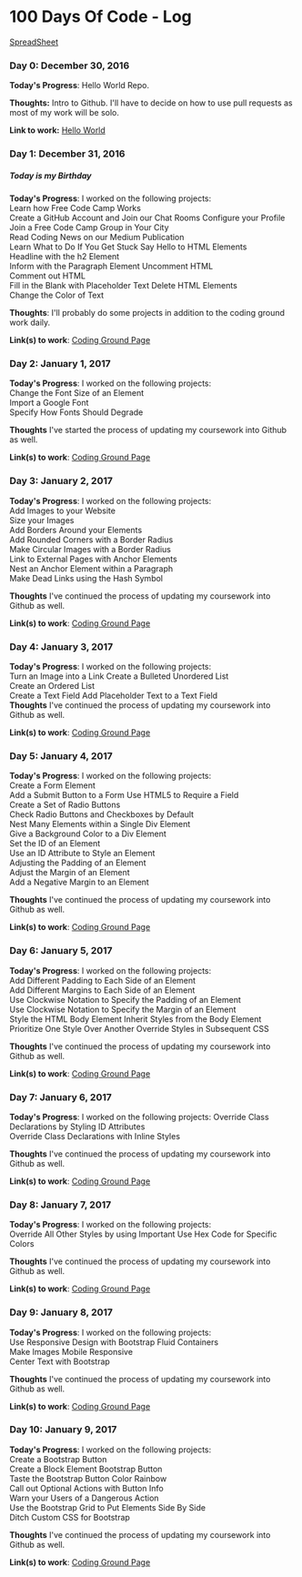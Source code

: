 # 100 Days Of Code - Log
[SpreadSheet ](https://docs.google.com/spreadsheets/d/1c5KN87svBuQN-LKivDYKhpxkaJQgio8sttpmCiHstm8/edit#gid=0)

### Day 0: December 30, 2016 

**Today's Progress**: Hello World Repo.

**Thoughts:** Intro to Github. I'll have to decide on how to use pull requests as most of my work will be solo. 

**Link to work:** [Hello World ](https://github.com/lcreech/hello-world)

### Day 1: December 31, 2016 
##### Today is my Birthday

**Today's Progress**: I worked on the following projects:  
Learn how Free Code Camp Works  
Create a GitHub Account and Join our Chat Rooms 
Configure your Profile  
Join a Free Code Camp Group in Your City  
Read Coding News on our Medium Publication  
Learn What to Do If You Get Stuck 
Say Hello to HTML Elements  
Headline with the h2 Element  
Inform with the Paragraph Element 
Uncomment HTML  
Comment out HTML  
Fill in the Blank with Placeholder Text 
Delete HTML Elements  
Change the Color of Text  

**Thoughts**: I'll probably do some projects in addition to the coding ground work daily. 

**Link(s) to work**: [Coding Ground Page](https://www.freecodecamp.com/lcreech)


### Day 2: January 1, 2017

**Today's Progress**:  I worked on the following projects:  
Change the Font Size of an Element  
Import a Google Font  
Specify How Fonts Should Degrade

**Thoughts** I've started the process of updating my coursework into Github as well.

**Link(s) to work**: [Coding Ground Page](https://www.freecodecamp.com/lcreech)




### Day 3: January 2, 2017

**Today's Progress**:  I worked on the following projects:  
Add Images to your Website  
Size your Images  
Add Borders Around your Elements  
Add Rounded Corners with a Border Radius  
Make Circular Images with a Border Radius  
Link to External Pages with Anchor Elements  
Nest an Anchor Element within a Paragraph  
Make Dead Links using the Hash Symbol 

**Thoughts** I've continued the process of updating my coursework into Github as well.

**Link(s) to work**: [Coding Ground Page](https://www.freecodecamp.com/lcreech)

### Day 4: January 3, 2017

**Today's Progress**:  I worked on the following projects:  
Turn an Image into a Link 
Create a Bulleted Unordered List  
Create an Ordered List  
Create a Text Field 
Add Placeholder Text to a Text Field  
**Thoughts** I've continued the process of updating my coursework into Github as well.

**Link(s) to work**: [Coding Ground Page](https://www.freecodecamp.com/lcreech)


### Day 5: January 4, 2017

**Today's Progress**:  I worked on the following projects:  
Create a Form Element  
Add a Submit Button to a Form 
Use HTML5 to Require a Field  
Create a Set of Radio Buttons  
Check Radio Buttons and Checkboxes by Default  
Nest Many Elements within a Single Div Element  
Give a Background Color to a Div Element  
Set the ID of an Element  
Use an ID Attribute to Style an Element  
Adjusting the Padding of an Element  
Adjust the Margin of an Element  
Add a Negative Margin to an Element 

**Thoughts** I've continued the process of updating my coursework into Github as well.

**Link(s) to work**: [Coding Ground Page](https://www.freecodecamp.com/lcreech)


### Day 6: January 5, 2017

**Today's Progress**:  I worked on the following projects:  
Add Different Padding to Each Side of an Element  
Add Different Margins to Each Side of an Element  
Use Clockwise Notation to Specify the Padding of an Element  
Use Clockwise Notation to Specify the Margin of an Element  
Style the HTML Body Element 
Inherit Styles from the Body Element  
Prioritize One Style Over Another 
Override Styles in Subsequent CSS 

**Thoughts** I've continued the process of updating my coursework into Github as well.

**Link(s) to work**: [Coding Ground Page](https://www.freecodecamp.com/lcreech)

### Day 7: January 6, 2017

**Today's Progress**:  I worked on the following projects:
Override Class Declarations by Styling ID Attributes  
Override Class Declarations with Inline Styles


**Thoughts** I've continued the process of updating my coursework into Github as well.

**Link(s) to work**: [Coding Ground Page](https://www.freecodecamp.com/lcreech)

### Day 8: January 7, 2017

**Today's Progress**:  I worked on the following projects:  
Override All Other Styles by using Important
Use Hex Code for Specific Colors

**Thoughts** I've continued the process of updating my coursework into Github as well.

**Link(s) to work**: [Coding Ground Page](https://www.freecodecamp.com/lcreech)

### Day 9: January 8, 2017

**Today's Progress**:  I worked on the following projects:  
Use Responsive Design with Bootstrap Fluid Containers  
Make Images Mobile Responsive  
Center Text with Bootstrap    

**Thoughts** I've continued the process of updating my coursework into Github as well.

**Link(s) to work**: [Coding Ground Page](https://www.freecodecamp.com/lcreech)

### Day 10: January 9, 2017

**Today's Progress**:  I worked on the following projects:  
Create a Bootstrap Button  
Create a Block Element Bootstrap Button  
Taste the Bootstrap Button Color Rainbow    
Call out Optional Actions with Button Info    
Warn your Users of a Dangerous Action  
Use the Bootstrap Grid to Put Elements Side By Side  
Ditch Custom CSS for Bootstrap    

**Thoughts** I've continued the process of updating my coursework into Github as well.

**Link(s) to work**: [Coding Ground Page](https://www.freecodecamp.com/lcreech)
